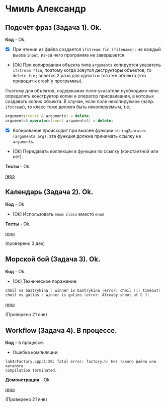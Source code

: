 # Чмиль Александр

## Подсчёт фраз (Задача 1). Ok.

**Код** - Ok.

- [X] При чтении из файла создается `ifstream fin (filename);` на каждый вызов `input`, из-за чего программа не завершается.

- [Ok] При копировании объекта типа `arguments` копируется указатель `ifstream *fin`,
поэтому когда зовутся деструкторы объектов, то `delete fin;` зовется 2 раза для одного и того же объекта (что приводит к crash'у программы).

Поэтому для объектов, содержажих поля-указатели нуобходимо явно определять конструктор копии и оператор присваивания,
в которых создавать копию объекта.
В случае, если поле некопируемое (напр. `ifstream`), то класс тоже должен быть некопируемым, т.е.:
```C++
arguments(const & arguments) = delete;
arguments& operator=(const arguments&) = delete;
```

- [X] Копирование происходит при вызове функции `string2phrases (arguments arg)`, эта функция должна принимать ссылку на `arguments`.

- [Ok] Передавать коллекции в функции по ссылку (константной или нет).

**Тесты** - Ok.



[repo](https://bitbucket.org/chmil_oop/chmil_oop)

## Календарь (Задача 2). Ok.

**Код** - Ok

- [Ok] Использовать `enum class` вместо `enum`

**Тесты** - Ok.

[repo](ssh://hg@bitbucket.org/chmil_oop/lab2)

(проверено 3 дек)

## Морской бой (Задача 3). Ok.

**Код** - Ok.

- [Ok] Техническое поражение:
```C++
chmil vs bastrykina : winner is bastrykina (error: chmil (1) timeout)
chmil vs galios : winner is galios (error: Already shoot at C 3)
```

[repo](https://bitbucket.org/chmil_oop/lab3)

(Проверено 21 янв)

## Workflow (Задача 4). В процессе.

**Код** - в процессе.

- Ошибка компиляции:
```
lab4/Factory.cpp:1:20: fatal error: factory.h: Нет такого файла или каталога
compilation terminated.
```

**Демонстрация** - Ok.

[repo](https://bitbucket.org/chmil_oop/lab4)

(Проверено 21 янв)
